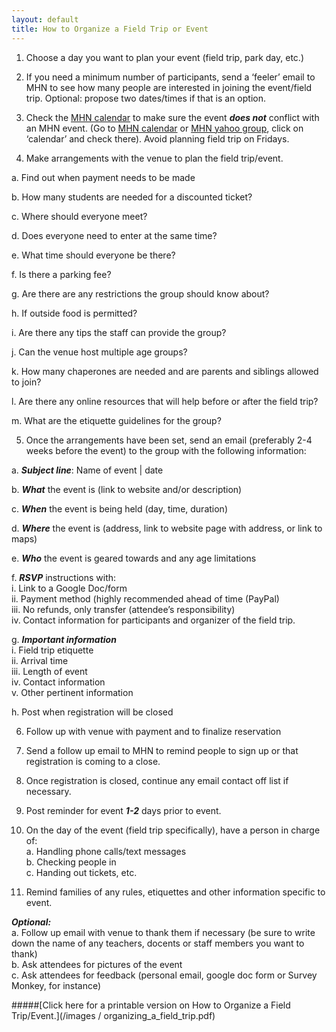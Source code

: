 ```yaml
---
layout: default
title: How to Organize a Field Trip or Event
---
```


1. Choose a day you want to plan your event (field trip, park day, etc.)

2. If you need a minimum number of participants, send a ‘feeler’ email to MHN to see how many people are interested in joining the event/field trip. Optional: propose two dates/times if that is an option.

3. Check the [MHN calendar](http://www.muslimhomeschoolnetwork.com/events/calendar/) to make sure the event ***does not*** conflict with an MHN event.
(Go to [MHN calendar](http://www.muslimhomeschoolnetwork.com/events/calendar/) or [MHN yahoo group](https://groups.yahoo.com/MuslimHomeschoolNetwork), click on ‘calendar’ and check there). Avoid planning field trip on Fridays.

4. Make arrangements with the venue to plan the field trip/event. 

  a.	Find out when payment needs to be made

  b.	How many students are needed for a discounted ticket?

  c.	Where should everyone meet? 

  d.	Does everyone need to enter at the same time? 

  e.	What time should everyone be there? 

  f.	Is there a parking fee?

  g.	 Are there are any restrictions the group should know about?

  h.	If outside food is permitted?

  i.	Are there any tips the staff can provide the group?

  j.	Can the venue host multiple age groups?

  k.	 How many chaperones are needed and are parents and siblings allowed to join?

  l.	 Are there any online resources that will help before or after the field trip?

  m.	What are the etiquette guidelines for the group?

5.	Once the arrangements have been set, send an email (preferably 2-4 weeks before the event) to the group with the following information:

  a.	***Subject line***: Name of event | date

  b.	***What*** the event is (link to website and/or description)

  c.	***When*** the event is being held (day, time, duration)

  d.	***Where*** the event is (address, link to website page with address, or  link to maps)

  e.	***Who*** the event is geared towards and any age limitations

  f.	***RSVP*** instructions with:      
      i.	Link to a Google Doc/form     
      ii.	Payment method (highly recommended ahead of time (PayPal)     
      iii.	No refunds, only transfer (attendee’s responsibility)     
      iv.	Contact information for participants and organizer of the field trip.     

  g.	***Important information***     
    i.	Field trip etiquette     
    ii.	Arrival time     
    iii.	Length of event     
    iv.	Contact information     
    v.	Other pertinent information     

  h.	Post when registration will be closed

6.	Follow up with venue with payment and to finalize reservation

7.	Send a follow up email to MHN to remind people to sign up or that registration is coming to a close.

8.	Once registration is closed, continue any email contact off list if necessary.

9.	Post reminder for event ***1-2*** days prior to event.

10.	On the day of the event (field trip specifically), have a person in charge of:     
  a.	Handling phone calls/text messages     
  b.	Checking people in     
  c.	Handing out tickets, etc.      

11.	Remind families of any rules, etiquettes and other information specific to event.

***Optional:***     
a.	Follow up email with venue to thank them if necessary (be sure to write down the name of any teachers, docents or staff members you want to thank)     
b.	Ask attendees for pictures of the event     
c.	Ask attendees for feedback (personal email, google doc form or Survey Monkey, for instance)     

#####[Click here for a printable version on How to Organize a Field Trip/Event.](/images / organizing_a_field_trip.pdf)

